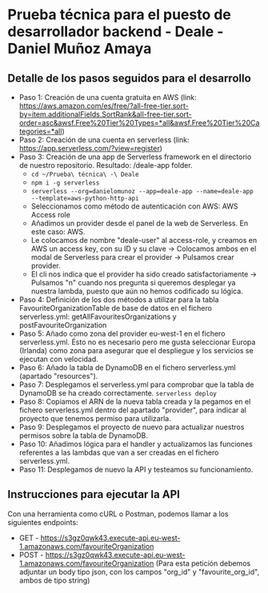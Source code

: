 # Prueba técnica para el puesto de desarrollador backend - Deale - Daniel Muñoz Amaya

## Detalle de los pasos seguidos para el desarrollo
* Paso 1: Creación de una cuenta gratuita en AWS (link: https://aws.amazon.com/es/free/?all-free-tier.sort-by=item.additionalFields.SortRank&all-free-tier.sort-order=asc&awsf.Free%20Tier%20Types=*all&awsf.Free%20Tier%20Categories=*all)
* Paso 2: Creación de una cuenta en serverless (link: https://app.serverless.com/?view=register)
* Paso 3: Creación de una app de Serverless framework en el directorio de nuestro repositorio. Resultado: /deale-app folder.
    * ```cd ~/Prueba\ técnica\ -\ Deale```
    * ```npm i -g serverless```
    * ```serverless --org=danielomunoz --app=deale-app --name=deale-app --template=aws-python-http-api```
    * Seleccionamos como método de autenticación con AWS: AWS Access role
    * Añadimos un provider desde el panel de la web de Serverless. En este caso: AWS.
    * Le colocamos de nombre "deale-user" al access-role, y creamos en AWS un access key, con su ID y su clave -> Colocamos ambos en el modal de Serverless para crear el provider -> Pulsamos crear provider.
    * El cli nos indica que el provider ha sido creado satisfactoriamente -> Pulsamos "n" cuando nos pregunta si queremos desplegar ya nuestra lambda, puesto que aún no hemos codificado su lógica.
* Paso 4: Definición de los dos métodos a utilizar para la tabla FavouriteOrganizationTable de base de datos en el fichero serverless.yml: getAllFavouritesOrganizations y postFavouriteOrganization
* Paso 5: Añado como zona del provider eu-west-1 en el fichero serverless.yml. Ésto no es necesario pero me gusta seleccionar Europa (Irlanda) como zona para asegurar que el despliegue y los servicios se ejecutan con velocidad.
* Paso 6: Añado la tabla de DynamoDB en el fichero serverless.yml (apartado "resources").
* Paso 7: Desplegamos el serverless.yml para comprobar que la tabla de DynamoDB se ha creado correctamente. ```serverless deploy```
* Paso 8: Copiamos el ARN de la nueva tabla creada y la pegamos en el fichero serverless.yml dentro del apartado "provider", para indicar al proyecto que tenemos permiso para utilizarla.
* Paso 9: Desplegamos el proyecto de nuevo para actualizar nuestros permisos sobre la tabla de DynamoDB.
* Paso 10: Añadimos lógica para el handler y actualizamos las funciones referentes a las lambdas que van a ser creadas en el fichero serverless.yml.
* Paso 11: Desplegamos de nuevo la API y testeamos su funcionamiento.


## Instrucciones para ejecutar la API
Con una herramienta como cURL o Postman, podemos llamar a los siguientes endpoints:  
* GET - https://s3gz0qwk43.execute-api.eu-west-1.amazonaws.com/favouriteOrganization
* POST - https://s3gz0qwk43.execute-api.eu-west-1.amazonaws.com/favouriteOrganization (Para esta petición debemos adjuntar un body tipo json, con los campos "org_id" y "favourite_org_id", ambos de tipo string)
